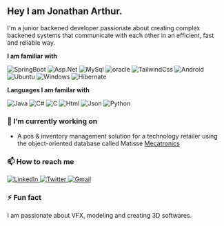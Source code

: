 ## Hey I am Jonathan Arthur.

I'm a junior backened developer passionate about creating complex backened systems that communicate with 
each other in an efficient, fast and reliable way.

**I am familiar with**

<div display="flex">
  <img src="https://img.shields.io/badge/Spring%20Boot-6DB33F?logo=springboot&logoColor=fff" alt="SpringBoot"/>
  <img src="https://img.shields.io/badge/.NET-512BD4?logo=dotnet&logoColor=fff" alt="Asp.Net"/>
  <img src="https://img.shields.io/badge/MySQL-4479A1?logo=mysql&logoColor=fff" alt="MySql"/>
  <img src="https://custom-icon-badges.demolab.com/badge/Oracle-F80000?logo=oracle&logoColor=fff" alt="oracle"/>
  <img src="https://img.shields.io/badge/Tailwind%20CSS-%2338B2AC.svg?logo=tailwind-css&logoColor=white" alt="TailwindCss"/>
  <img src="https://img.shields.io/badge/Android-3DDC84?logo=android&logoColor=white" alt="Android"/>
  <img src="https://img.shields.io/badge/Ubuntu-E95420?logo=ubuntu&logoColor=white" alt="Ubuntu"/>
  <img src="https://custom-icon-badges.demolab.com/badge/Windows-0078D6?logo=windows11&logoColor=white" alt="Windows"/>
  <img src="https://img.shields.io/badge/Hibernate-59666C?logo=hibernate&logoColor=fff" alt="Hibernate"/>
</div>


**Languages I am familar with**

<div display="flex">
  <img src="https://img.shields.io/badge/Java-%23ED8B00.svg?logo=openjdk&logoColor=white" alt="Java"/>
  <img src="https://custom-icon-badges.demolab.com/badge/C%23-%23239120.svg?logo=cshrp&logoColor=white" alt="C#"/>
  <img src="https://img.shields.io/badge/C-00599C?logo=c&logoColor=white" alt="C"/>
  <img src="https://img.shields.io/badge/HTML-%23E34F26.svg?logo=html5&logoColor=white" alt="Html"/>
  <img src="https://img.shields.io/badge/JSON-000?logo=json&logoColor=fff" alt="Json"/>
  <img src="https://img.shields.io/badge/Python-3776AB?logo=python&logoColor=fff" alt="Python"/>
</div>



### 🔭 I’m currently working on

- A pos & inventory management solution for a technology retailer using the object-oriented database called Matisse <a href="https://github.com/jonah3d/Mecotronics">Mecatronics</a>




### 📫 How to reach me

<div display="flex">
  <a href="https://www.linkedin.com/in/jonathan-arthur3d/">
    <img src="https://custom-icon-badges.demolab.com/badge/LinkedIn-0A66C2?logo=linkedin-white&logoColor=fff" alt="LinkedIn"/>
  </a>
  <a href="https://x.com/Jonah3d">
    <img src="https://img.shields.io/badge/X-%23000000.svg?logo=X&logoColor=white" alt="Twitter"/>
  </a>
  <a href="jonah3d.arthur@gmail.com">
    <img src="https://img.shields.io/badge/Gmail-D14836?logo=gmail&logoColor=white" alt="Gmail"/>
  </a>
</div>

### ⚡ Fun fact

I am passionate about VFX, modeling and creating 3D softwares.
